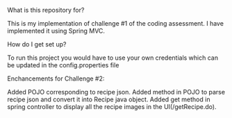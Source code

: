 
What is this repository for?

This is my implementation of challenge #1 of the coding assessment. I have implemented it using Spring MVC.

How do I get set up?

To run this project you would have to use your own credentials which can be updated in the config.properties file

Enchancements for Challenge #2:

  Added POJO corresponding to recipe json.
  Added method in POJO to parse recipe json and convert it into Recipe
  java object.
  Added get method in spring controller to display all the recipe images
  in the UI(/getRecipe.do).


